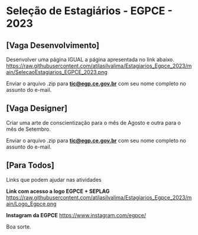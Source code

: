 # Seleção de Estagiários - EGPCE - 2023

## [Vaga Desenvolvimento]

Desenvolver uma página IGUAL a página apresentada no link abaixo.
https://raw.githubusercontent.com/atilasilvalima/Estagiarios_Egpce_2023/main/SelecaoEstagiarios_EGPCE_2023.png

Enviar o arquivo .zip para **tic@egp.ce.gov.br** com seu nome completo no assunto do e-mail.

## [Vaga Designer]

Criar uma arte de conscientização para o mês de Agosto e outra para o mês de Setembro.

Enviar o arquivo .zip para **tic@egp.ce.gov.br** com seu nome completo no assunto do e-mail.

## [Para Todos]
Links que podem ajudar nas atividades

**Link com acesso a logo EGPCE + SEPLAG**
https://raw.githubusercontent.com/atilasilvalima/Estagiarios_Egpce_2023/main/Logo_Egpce.png


**Instagram da EGPCE**
https://www.instagram.com/egpce/

Boa sorte.
